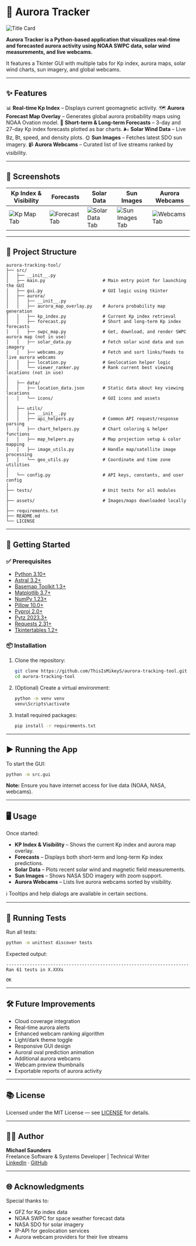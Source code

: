 ﻿# 🌌 Aurora Tracker
![Title Card](assets/images/aurora_tracker_icon.png)

**Aurora Tracker is a Python-based application that visualizes real-time and forecasted aurora activity using NOAA SWPC data, solar wind measurements, and live webcams.**  

It features a Tkinter GUI with multiple tabs for Kp index, aurora maps, solar wind charts, sun imagery, and global webcams.

---

## ✨ Features

📊 **Real-time Kp Index** – Displays current geomagnetic activity.
🗺️ **Aurora Forecast Map Overlay** – Generates global aurora probability maps using NOAA Ovation model.
📅 **Short-term & Long-term Forecasts** – 3-day and 27-day Kp index forecasts plotted as bar charts.
🌬️ **Solar Wind Data** – Live Bz, Bt, speed, and density plots.
🌞 **Sun Images** – Fetches latest SDO sun imagery.
📹 **Aurora Webcams** – Curated list of live streams ranked by visibility.

---

## 📸 Screenshots

| Kp Index & Visibility | Forecasts | Solar Data | Sun Images | Aurora Webcams |
|-----------------------|-----------|------------|------------|----------------|
| ![Kp Map Tab](assets/screenshots/kp-and-aurora-map-screenshot.png) | ![Forecast Tab](assets/screenshots/long-term-forecast-screenshot.png) | ![Solar Data Tab](assets/screenshots/solar-data-screenshot.png) | ![Sun Images Tab](assets/screenshots/sun-images-screenshot.png) | ![Webcams Tab](assets/screenshots/aurora-webcams-screenshot.png)

---

## 📁 Project Structure

```
aurora-tracking-tool/
├── src/
│   ├── __init__.py
│   ├── main.py                      # Main entry point for launching the GUI
│   ├── gui.py                       # GUI logic using tkinter
│   ├── aurora/
│   │   ├── __init__.py
│   │   ├── aurora_map_overlay.py    # Aurora probability map generation
│   │   ├── kp_index.py              # Current Kp index retrieval
│   │   ├── forecast.py              # Short and long-term Kp index forecasts
│   │   ├── swpc_map.py              # Get, download, and render SWPC aurora map (not in use)
│   │   ├── solar_data.py            # Fetch solar wind data and sun imagery
│   │   ├── webcams.py               # Fetch and sort links/feeds to live aurora webcams
│   │   ├── location.py              # Geolocation helper logic
│   │   └── viewer_ranker.py         # Rank current best viewing locations (not in use)
│
│   ├── data/
│   │   ├── location_data.json       # Static data about key viewing locations
│   │   └── icons/                   # GUI icons and assets
│
│   ├── utils/
│   │   ├── __init__.py
│   │   ├── api_helpers.py           # Common API request/response parsing
│   │   ├── chart_helpers.py         # Chart coloring & helper functions
│   │   ├── map_helpers.py           # Map projection setup & color mapping
│   │   ├── image_utils.py           # Handle map/satellite image processing
│   │   └── geo_utils.py             # Coordinate and time zone utilities
│
│   └── config.py                    # API keys, constants, and user config
│
├── tests/                           # Unit tests for all modules
│
├── assets/                          # Images/maps downloaded locally
│
├── requirements.txt
├── README.md
└── LICENSE

```

---

## 🚀 Getting Started

### ✅ Prerequisites

- [Python 3.10+](https://www.python.org/downloads/)
- [Astral 3.2+](https://pypi.org/project/astral/)
- [Basemap Toolkit 1.3+](https://pypi.org/project/basemap/)
- [Matplotlib 3.7+](https://pypi.org/project/matplotlib/)
- [NumPy 1.23+](https://pypi.org/project/numpy/)
- [Pillow 10.0+](https://pypi.org/project/Pillow/)
- [Pyproj 2.0+](https://pypi.org/project/pyproj/)
- [Pytz 2023.3+](https://pypi.org/project/pytz/)
- [Requests 2.31+](https://pypi.org/project/requests/)
- [Tkintertables 1.2+](https://pypi.org/project/tkintertable/)

### 📦 Installation

1. Clone the repository:
   ```bash
   git clone https://github.com/ThisIsMikeyS/aurora-tracking-tool.git
   cd aurora-tracking-tool
   ```

2. (Optional) Create a virtual environment:
   ```bash
   python -m venv venv
   venv\Scripts\activate
   ```

3. Install required packages:
   ```bash
   pip install -r requirements.txt
   ```

---

## ▶️ Running the App

To start the GUI:
```bash
python -m src.gui
```

**Note:** Ensure you have internet access for live data (NOAA, NASA, webcams).

---

## 🖥️ Usage
Once started:

- **KP Index & Visibility** – Shows the current Kp index and aurora map overlay.
- **Forecasts** – Displays both short-term and long-term Kp index predictions.
- **Solar Data** – Plots recent solar wind and magnetic field measurements.
- **Sun Images** – Shows NASA SDO imagery with zoom support.
- **Aurora Webcams** – Lists live aurora webcams sorted by visibility.

ℹ️ Tooltips and help dialogs are available in certain sections.

---

## 🧪 Running Tests

Run all tests:
```bash
python -m unittest discover tests
```

Expected output:
```
----------------------------------------------------------------------
Ran 61 tests in X.XXXs

OK
```

---

## 🛠️ Future Improvements

- Cloud coverage integration
- Real-time aurora alerts
- Enhanced webcam ranking algorithm
- Light/dark theme toggle
- Responsive GUI design
- Auroral oval prediction animation
- Additional aurora webcams
- Webcam preview thumbnails
- Exportable reports of aurora activity

---

## 📚 License

Licensed under the MIT License — see [LICENSE](LICENSE) for details.

---

## 🧑‍💻 Author

**Michael Saunders**  
Freelance Software & Systems Developer | Technical Writer  
[LinkedIn](https://www.linkedin.com/in/michael-saunders-805785128/) · [GitHub](https://github.com/ThisIsMikeyS)

---

## 🌐 Acknowledgments

Special thanks to:
- GFZ for Kp index data
- NOAA SWPC for space weather forecast data
- NASA SDO for solar imagery
- IP-API for geolocation services
- Aurora webcam providers for their live streams
